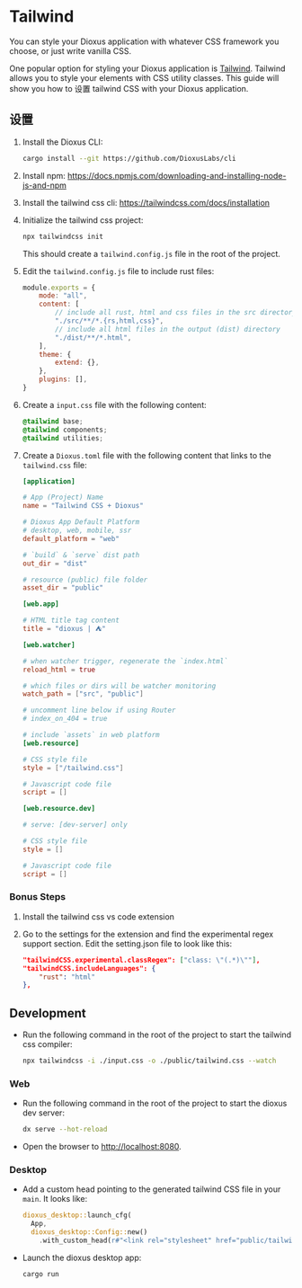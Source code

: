 # Tailwind

You can style your Dioxus application with whatever CSS framework you choose, or just write vanilla CSS.


One popular option for styling your Dioxus application is [Tailwind](https://tailwindcss.com/). Tailwind allows you to style your elements with CSS utility classes. This guide will show you how to 设置 tailwind CSS with your Dioxus application.

## 设置

1. Install the Dioxus CLI:

    ```bash
    cargo install --git https://github.com/DioxusLabs/cli
    ```

2. Install npm: https://docs.npmjs.com/downloading-and-installing-node-js-and-npm
3. Install the tailwind css cli: https://tailwindcss.com/docs/installation
4. Initialize the tailwind css project:

    ```bash
    npx tailwindcss init
    ```

    This should create a `tailwind.config.js` file in the root of the project.

5. Edit the `tailwind.config.js` file to include rust files:

    ```js
    module.exports = {
        mode: "all",
        content: [
            // include all rust, html and css files in the src directory
            "./src/**/*.{rs,html,css}",
            // include all html files in the output (dist) directory
            "./dist/**/*.html",
        ],
        theme: {
            extend: {},
        },
        plugins: [],
    }
    ```

6. Create a `input.css` file with the following content:

    ```css
    @tailwind base;
    @tailwind components;
    @tailwind utilities;
    ```

7. Create a `Dioxus.toml` file with the following content that links to the `tailwind.css` file:

    ```toml
    [application]

    # App (Project) Name
    name = "Tailwind CSS + Dioxus"

    # Dioxus App Default Platform
    # desktop, web, mobile, ssr
    default_platform = "web"

    # `build` & `serve` dist path
    out_dir = "dist"

    # resource (public) file folder
    asset_dir = "public"

    [web.app]

    # HTML title tag content
    title = "dioxus | ⛺"

    [web.watcher]

    # when watcher trigger, regenerate the `index.html`
    reload_html = true

    # which files or dirs will be watcher monitoring
    watch_path = ["src", "public"]

    # uncomment line below if using Router
    # index_on_404 = true

    # include `assets` in web platform
    [web.resource]

    # CSS style file
    style = ["/tailwind.css"]

    # Javascript code file
    script = []

    [web.resource.dev]

    # serve: [dev-server] only

    # CSS style file
    style = []

    # Javascript code file
    script = []
    ```

### Bonus Steps

1. Install the tailwind css vs code extension
2. Go to the settings for the extension and find the experimental regex support section. Edit the setting.json file to look like this:

    ```json
    "tailwindCSS.experimental.classRegex": ["class: \"(.*)\""],
    "tailwindCSS.includeLanguages": {
        "rust": "html"
    },
    ```

## Development

- Run the following command in the root of the project to start the tailwind css compiler:

    ```bash
    npx tailwindcss -i ./input.css -o ./public/tailwind.css --watch
    ```

### Web

- Run the following command in the root of the project to start the dioxus dev server:

    ```bash
    dx serve --hot-reload
    ```

- Open the browser to [http://localhost:8080](http://localhost:8080).

### Desktop

- Add a custom head pointing to the generated tailwind CSS file in your `main`. It looks like:

  ```rust
  dioxus_desktop::launch_cfg(
    App,
    dioxus_desktop::Config::new()
      .with_custom_head(r#"<link rel="stylesheet" href="public/tailwind.css">"#.to_string()))
  ```
- Launch the dioxus desktop app:

  ```bash
  cargo run
  ```
